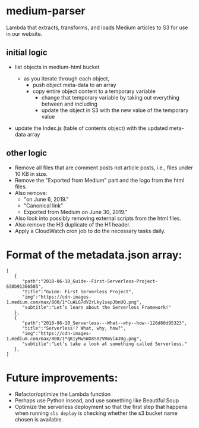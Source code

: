# medium-parser
Lambda that extracts, transforms, and loads Medium articles to S3 for use in our website.

## initial logic
- list objects in medium-html bucket
  - as you iterate through each object,
    - push object meta-data to an array
    - copy entire object content to a temporary variable
      - change that temporary variable by taking out everything between and including <style></style>
      - update the object in S3 with the new value of the temporary value
      
- update the Index.js (table of contents object) with the updated meta-data array

## other logic
- Remove all files that are comment posts not article posts, i.e., files under 10 KB in size.
- Remove the "Exported from Medium" part and the logo from the html files.
- Also remove:
  - "on June 6, 2019."
  - "Canonical link"
  - Exported from Medium on June 30, 2019."
- Also look into possibly removing external scripts from the html files.
- Also remove the H3 duplicate of the H1 header.
- Apply a CloudWatch cron job to do the necessary tasks daily.

# Format of the metadata.json array:
```
[  
   {  
      "path":"2018-06-10_Guide--First-Serverless-Project-630b91366505",
      "title":"Guide: First Serverless Project",
      "img":"https://cdn-images-1.medium.com/max/800/1*CuALG7dV2rLky1sapJbnUQ.png",
      "subtitle":"Let’s learn about the Serverless Framework!"
   },
   {  
      "path":"2018-06-10_Serverless---What--why--how--126d60d95323",
      "title":"Serverless!? What, why, how?",
      "img":"https://cdn-images-1.medium.com/max/800/1*qKIyMwSWX8SX2VRmVi4JBg.png",
      "subtitle":"Let’s take a look at something called Serverless."
   },
]
```

# Future improvements:
- Refactor/optimize the Lambda function
- Perhaps use Python insead, and use something like Beautiful Soup
- Optimize the serverless deployment so that the first step that happens when running `sls deploy` is checking whether the s3 bucket name chosen is available.